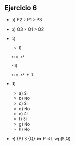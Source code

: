 ## Ejercicio 6

- a) P2 > P1 > P3
- b) Q3 > Q1 > Q2
- c)
    - I) 
    ~~~
    r:= x²
    ~~~

    -II)
    ~~~
    r:= x² + 1
    ~~~
- d)
    - a) Si
    - b) No
    - c) Si
    - d) No
    - e) Si
    - f) Si
    - g) No
    - h) No

- e) {P} S {Q} <=> P =>L wp(S,Q)

